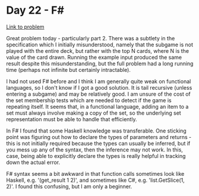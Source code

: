 
# Day 22 - F#

[Link to problem](https://adventofcode.com/2020/day/22)

Great problem today - particularly part 2. There was a
subtlety in the specification which I initially misunderstood,
namely that the subgame is not played with the entire deck,
but rather with the top N cards, where N is the value of the
card drawn. Running the example input produced the same result
despite this misunderstanding, but the full problem had a long
running time (perhaps not infinite but certainly intractable).

I had not used F# before and I think I am generally quite
weak on functional languages, so I don't know if I got a good
solution. It is tail recursive (unless entering a subgame) and
may be relatively good. I am unsure of the cost of the set membership
tests which are needed to detect if the game is repeating itself. It
seems that, in a functional language, adding an item to a set must
always involve making a copy of the set, so the underlying set
representation must be able to handle that efficiently.

In F# I found that some Haskell knowledge was transferable. One sticking point was
figuring out how to declare the types of parameters and returns - this is
not initially required because the types can usually be inferred, but if
you mess up any of the syntax, then the inference may not work. In this,
case, being able to explicitly declare the types is really helpful in
tracking down the actual error.

F# syntax seems a bit awkward in that function calls sometimes look
like Haskell, e.g. '(get_result 1 2)', and sometimes like C#,
e.g. 'list.GetSlice(1, 2)'. I found this confusing, but I am only
a beginner.


